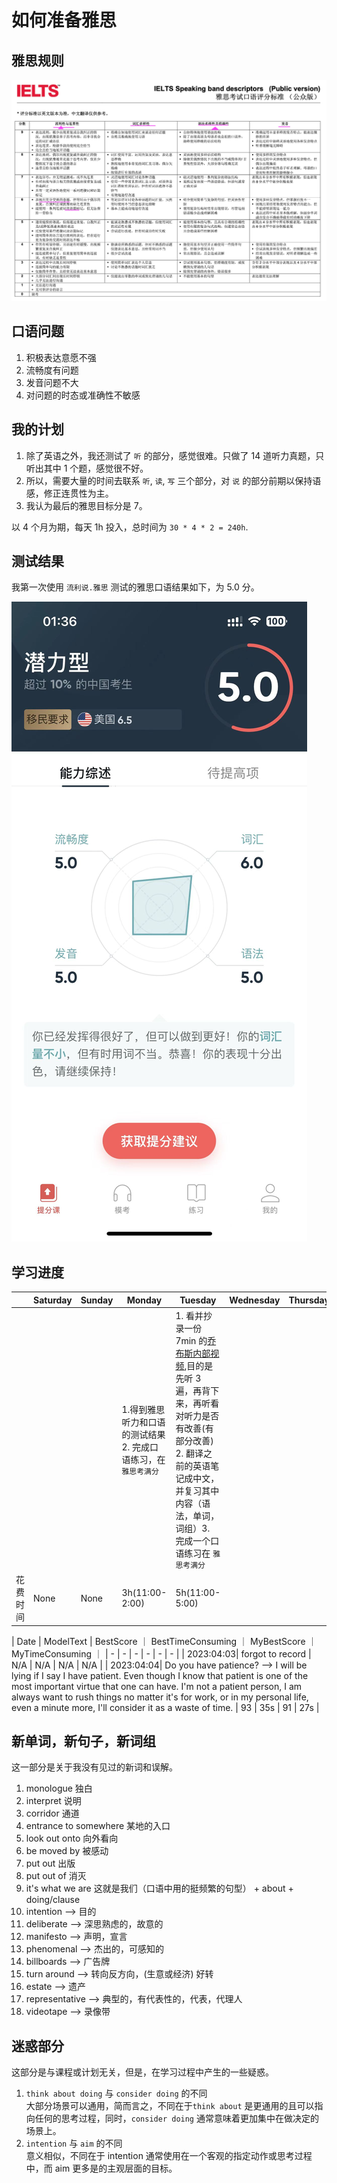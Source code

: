 # 如何准备雅思

## 雅思规则

![day1-IELTS](../../../../images/english/04IELTS_exam/day1-IELTS.jpeg)

## 口语问题

1. 积极表达意愿不强
2. 流畅度有问题
3. 发音问题不大
4. 对问题的时态或准确性不敏感

## 我的计划

1. 除了英语之外，我还测试了 `听` 的部分，感觉很难。只做了 14 道听力真题，只听出其中 1 个题，感觉很不好。  
2. 所以，需要大量的时间去联系 `听`, `读`, `写` 三个部分，对 `说` 的部分前期以保持语感，修正连贯性为主。  
3. 我认为最后的雅思目标分是 7。

以 4 个月为期，每天 1h 投入，总时间为 `30 * 4 * 2 = 240h`.

## 测试结果

我第一次使用 `流利说.雅思` 测试的雅思口语结果如下，为 5.0 分。

![day1_oral_english_result_2023_04_04](../../../../images/english/04IELTS_exam/day1_oral_english_result_2023_04_04.jpeg)

## 学习进度

| | Saturday | Sunday | Monday | Tuesday | Wednesday | Thursday | Friday |
| - | - | - | - | - | - | - | - |
| | | | 1.得到雅思听力和口语的测试结果 2. 完成口语练习，在 `雅思考满分` | 1. 看并抄录一份 7min 的[乔布斯内部视频](https://www.bilibili.com/video/BV1Rt411U7Ve),目的是先听 3 遍，再背下来，再听看对听力是否有改善(有部分改善) 2. 翻译之前的英语笔记成中文，并复习其中内容（语法，单词，词组）3. 完成一个口语练习在 `雅思考满分` | | | |
| 花费时间 | None | None | 3h(11:00-2:00) | 5h(11:00-5:00) | | | |

| Date | ModelText | BestScore ｜ BestTimeConsuming ｜ MyBestScore ｜ MyTimeConsuming ｜
| - | - | - | - | - | - |
| 2023:04:03| forgot to record | N/A | N/A | N/A | N/A |
| 2023:04:04| Do you have patience? --> I will be lying if I say I have patient. Even though I know that patient is one of the most important virtue that one can have. I'm not a patient person, I am always want to rush things no matter it's for work, or in my personal life, even a minute more, I'll consider it as a waste of time. | 93 | 35s | 91 | 27s |

## 新单词，新句子，新词组

这一部分是关于我没有见过的新词和误解。

1. monologue 独白
2. interpret 说明
3. corridor 通道
4. entrance to somewhere 某地的入口
5. look out onto 向外看向
6. be moved by 被感动
7. put out 出版
8. put out of 消灭
9. it's what we are 这就是我们（口语中用的挺频繁的句型） + about + doing/clause
10. intention --> 目的
11. deliberate --> 深思熟虑的，故意的
12. manifesto --> 声明，宣言
13. phenomenal --> 杰出的，可感知的
14. billboards --> 广告牌
15. turn around --> 转向反方向，(生意或经济) 好转
16. estate --> 遗产
17. representative --> 典型的，有代表性的，代表，代理人
18. videotape --> 录像带

## 迷惑部分

这部分是与课程或计划无关，但是，在学习过程中产生的一些疑惑。

1. `think about doing` 与 `consider doing` 的不同  
大部分场景可以通用，简而言之，不同在于`think about` 是更通用的且可以指向任何的思考过程，同时，`consider doing` 通常意味着更加集中在做决定的场景上。
2. `intention` 与 `aim` 的不同  
意义相似，不同在于 intention 通常使用在一个客观的指定动作或思考过程中，而 aim 更多是的主观层面的目标。
